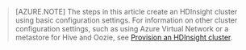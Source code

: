 
> [AZURE.NOTE] The steps in this article create an HDInsight cluster using basic configuration settings. For information on other cluster configuration settings, such as using Azure Virtual Network or a metastore for Hive and Oozie, see [Provision an HDInsight cluster](http://azure.microsoft.com/documentation/articles/hdinsight-provision-clusters/).

